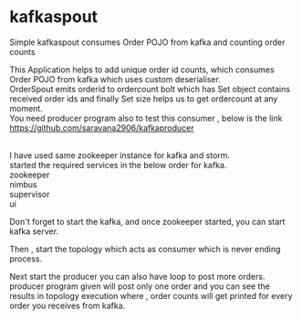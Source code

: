 # kafkaspout
Simple kafkaspout consumes Order POJO from kafka and counting order counts

This Application helps to add unique order id counts, which consumes Order POJO from kafka which uses custom deserialiser. <br>
OrderSpout emits orderid to ordercount bolt which has Set object contains received order ids and finally Set size helps us to get ordercount at any moment. <br>
You need producer program also to test this consumer , below is the link <br>
https://github.com/saravana2906/kafkaproducer

<br>
I have used same zookeeper instance for kafka and storm.<br>
started the required services in the below order for kafka. <br>
zookeeper<br>
nimbus<br>
supervisor<br>
ui<br>

Don't forget to start the kafka, and once zookeeper started, you can start kafka server.<br>

Then , start the topology which acts as consumer which is never ending process.<br>

Next start the producer you can also have loop to post more orders. producer program given will post only one order and you can see the results in topology execution where , order counts will get printed for every order you receives from kafka.<br>

